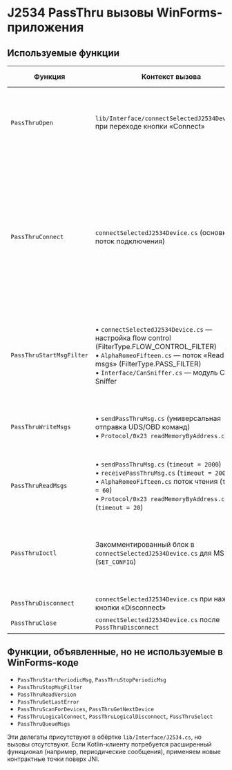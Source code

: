 # J2534 PassThru вызовы WinForms-приложения

## Используемые функции
| Функция | Контекст вызова | Параметры и значения | Комментарии для миграции |
|---------|-----------------|----------------------|--------------------------|
| `PassThruOpen` | `lib/Interface/connectSelectedJ2534Device.cs` при переходе кнопки «Connect» | `name = nullptr`, `deviceId` — выходной `uint` | DLL выбирается через реестр `PassThruSupport.04.04`; после загрузки вызывается `PassThruOpen` без псевдонима устройства. |
| `PassThruConnect` | `connectSelectedJ2534Device.cs` (основной поток подключения) | Комбинации: <br>• `ProtocolID.ISO15765`, `ConnectFlag.NONE`, `BaudRate.CAN_500000`<br>• `ProtocolID.ISO15765`, `ConnectFlag.CAN_29BIT_ID`, `BaudRate.CAN_500000`<br>• `ProtocolID.ISO15765_PS`, `ConnectFlag.NONE`, `BaudRate.CAN_125000`<br>• `ProtocolID.CAN`, `ConnectFlag.NONE`, `BaudRate.CAN_500000`<br>• `ProtocolID.CAN`, `ConnectFlag.CAN_29BIT_ID`, `BaudRate.CAN_500000`<br>• `ProtocolID.CAN_PS`, `ConnectFlag.NONE`, `BaudRate.CAN_125000` | Выбор влияет на pin mapping (HS/MS CAN). Значения условий зависят от UI-флагов `highSpeedCan` и `checkBox29BitId`. |
| `PassThruStartMsgFilter` | • `connectSelectedJ2534Device.cs` — настройка flow control (FilterType.FLOW_CONTROL_FILTER)<br>• `AlphaRomeoFifteen.cs` — поток «Read all msgs» (FilterType.PASS_FILTER)<br>• `Interface/CanSniffer.cs` — модуль CAN Sniffer | Маски и шаблоны составляются из массивов длиной 4 байта. Используются два варианта флагов: `TxFlag.NONE` и `TxFlag.CAN_29BIT_ID`. `FlowPtr` либо `IntPtr.Zero`, либо содержит ответный ID. | После вызова код вручную освобождает `IntPtr` через `Marshal.FreeHGlobal`. Нужно предусмотреть RAII-абстракции в Kotlin/C++. |
| `PassThruWriteMsgs` | • `sendPassThruMsg.cs` (универсальная отправка UDS/OBD команд)<br>• `Protocol/0x23 readMemoryByAddress.cs` | `numMsgs = 1`, `timeout = 0`. Сообщения собираются через `PassThruMsg(ProtocolID.ISO15765, TxFlag.ISO15765_FRAME_PAD, payload)`. | Таймаут «0» используется как fire-and-forget; новые клиенты должны поддерживать аналогичный режим. |
| `PassThruReadMsgs` | • `sendPassThruMsg.cs` (`timeout = 2000`)<br>• `receivePassThruMsg.cs` (`timeout = 2000`)<br>• `AlphaRomeoFifteen.cs` поток чтения (`timeout = 60`)<br>• `Protocol/0x23 readMemoryByAddress.cs` (`timeout = 20`) | `numMsgs` обычно `1` (иногда цикл повтора). Возврат конвертируется через `PassThruMsg.AsMsgList`. | Обработка статусов RX: фильтрация `TX_INDICATION_SUCCESS`, `TX_MSG_TYPE`, `ISO15765_ADDR_TYPE`, `START_OF_MESSAGE`. |
| `PassThruIoctl` | Закомментированный блок в `connectSelectedJ2534Device.cs` для MS-CAN (`SET_CONFIG`) | `ioctlId = SET_CONFIG`, `input`/`output` — указатели на `SConfigList` с параметром `J1962_PINS`. | В прод-коде отключено, но фиксирует требование выставлять pin select через IOCTL. Нужно реализовать легальный аналог для Kotlin. |
| `PassThruDisconnect` | `connectSelectedJ2534Device.cs` при нажатии кнопки «Disconnect» | `channelId` текущего сеанса | Вызывается перед `PassThruClose`. |
| `PassThruClose` | `connectSelectedJ2534Device.cs` после `PassThruDisconnect` | `deviceId` ранее открытого устройства | Закрывает DLL, логирует статус. |

## Функции, объявленные, но не используемые в WinForms-коде
- `PassThruStartPeriodicMsg`, `PassThruStopPeriodicMsg`
- `PassThruStopMsgFilter`
- `PassThruReadVersion`
- `PassThruGetLastError`
- `PassThruScanForDevices`, `PassThruGetNextDevice`
- `PassThruLogicalConnect`, `PassThruLogicalDisconnect`, `PassThruSelect`
- `PassThruQueueMsgs`

Эти делегаты присутствуют в обёртке `lib/Interface/J2534.cs`, но вызовы отсутствуют. Если Kotlin-клиенту потребуется расширенный функционал (например, периодические сообщения), применяем новые контрактные точки поверх JNI.

